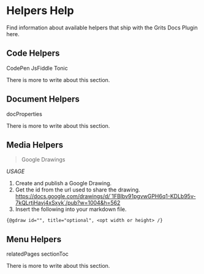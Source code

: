 # Helpers Help

Find information about available helpers that ship with the Grits Docs Plugin here.

## Code Helpers

CodePen 
JsFiddle
Tonic

There is more to write about this section.

## Document Helpers

docProperties

There is more to write about this section.

## Media Helpers

> Google Drawings

*USAGE*

1. Create and publish a Google Drawing.
2. Get the id from the url used to share the drawing. https://docs.google.com/drawings/d/`1FBlbv91pgvwGPH6q1-KDLb95v-7kQLrtjHavj4xSxyk`/pub?w=1004&h=562
3. Insert the following into your markdown file.

`{@gdraw id="", title="optional", <opt width or height> /}`



## Menu Helpers

relatedPages
sectionToc

There is more to write about this section.
